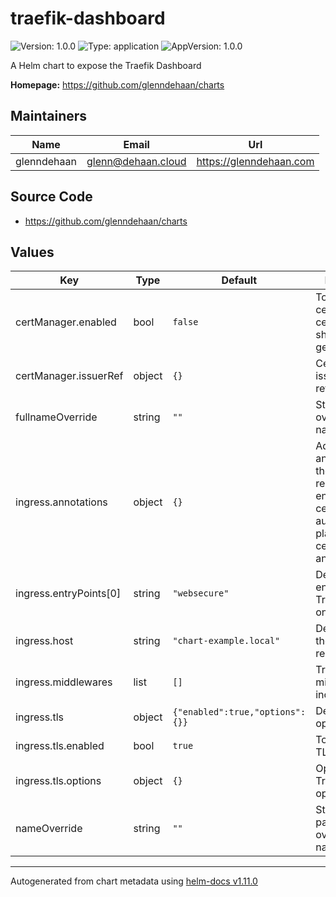 # traefik-dashboard

![Version: 1.0.0](https://img.shields.io/badge/Version-1.0.0-informational?style=flat-square) ![Type: application](https://img.shields.io/badge/Type-application-informational?style=flat-square) ![AppVersion: 1.0.0](https://img.shields.io/badge/AppVersion-1.0.0-informational?style=flat-square)

A Helm chart to expose the Traefik Dashboard

**Homepage:** <https://github.com/glenndehaan/charts>

## Maintainers

| Name | Email | Url |
| ---- | ------ | --- |
| glenndehaan | <glenn@dehaan.cloud> | <https://glenndehaan.com> |

## Source Code

* <https://github.com/glenndehaan/charts>

## Values

| Key | Type | Default | Description |
|-----|------|---------|-------------|
| certManager.enabled | bool | `false` | Toggles if a cert-manager certificate should be generated |
| certManager.issuerRef | object | `{}` | Cert-manager issuer reference |
| fullnameOverride | string | `""` | String to fully override names.fullname |
| ingress.annotations | object | `{}` | Additional annotations for the Ingress resource. To enable certificate autogeneration, place here your cert-manager annotations. |
| ingress.entryPoints[0] | string | `"websecure"` | Default entrypoint Traefik listens on |
| ingress.host | string | `"chart-example.local"` | Default host for the ingress record |
| ingress.middlewares | list | `[]` | Traefik middlewares to include |
| ingress.tls | object | `{"enabled":true,"options":{}}` | Default TLS options |
| ingress.tls.enabled | bool | `true` | Toggles the TLS |
| ingress.tls.options | object | `{}` | Optional Traefik TLS options |
| nameOverride | string | `""` | String to partially override names.fullname |

----------------------------------------------
Autogenerated from chart metadata using [helm-docs v1.11.0](https://github.com/norwoodj/helm-docs/releases/v1.11.0)
